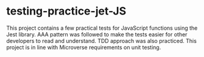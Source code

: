 # testing-practice-jet-JS

This project contains a few practical tests for JavaScript functions using the Jest library. AAA pattern was followed to make the tests easier for other developers to read and understand. TDD approach was also practiced. This project is in line with Microverse requirements on unit testing.